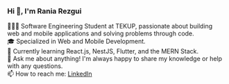 ### Hi 👋, I'm Rania Rezgui
👩🏻‍💻 Software Engineering Student at TEKUP, passionate about building web and mobile applications and solving problems through code.<br>
🎓 Specialized in Web and Mobile Development.<br>
🌱 Currently learning React.js, NestJS, Flutter, and the MERN Stack.<br>
💬 Ask me about anything! I'm always happy to share my knowledge or help with any questions.<br>
📫 How to reach me: [LinkedIn](https://www.linkedin.com/in/rania-rezgui-8a00931b4/)<br>

